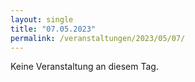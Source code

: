 ```yaml
---
layout: single
title: "07.05.2023"
permalink: /veranstaltungen/2023/05/07/
---
```


Keine Veranstaltung an diesem Tag.
